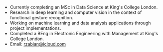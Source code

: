 - Currently completing an MSc in Data Science at King's College London.
- Research in deep learning and computer vision in the context of functional gesture recognition. 
- Working on machine learning and data analysis applications through project implementations.
- Completed a BEng in Electronic Engineering with Management at King's College London.
- Email: rzabian@icloud.com

<!---
Rakan-z/Rakan-z is a ✨ special ✨ repository because its `README.md` (this file) appears on your GitHub profile.
You can click the Preview link to take a look at your changes.
--->
